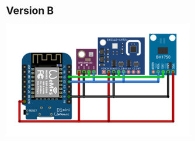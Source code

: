 # Version B


![version](https://github.com/ondrahladik/APRS-WX-Station/blob/main/Image/VersionB.png)